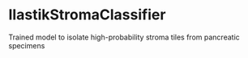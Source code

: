 # IlastikStromaClassifier
Trained model to isolate high-probability stroma tiles from pancreatic specimens
